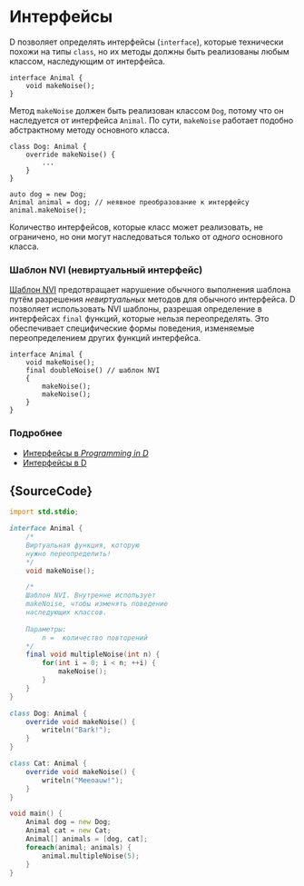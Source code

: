 # Интерфейсы

D позволяет определять интерфейсы (`interface`), которые технически похожи на
типы `class`, но их методы должны быть реализованы любым классом,
наследующим от интерфейса.

    interface Animal {
        void makeNoise();
    }

Метод `makeNoise` должен быть реализован классом `Dog`, потому что он наследуется от
интерфейса `Animal`. По сути, `makeNoise` работает подобно абстрактному методу основного класса.

    class Dog: Animal {
        override makeNoise() {
            ...
        }
    }

    auto dog = new Dog;
    Animal animal = dog; // неявное преобразование к интерфейсу
    animal.makeNoise();

Количество интерфейсов, которые класс может реализовать, не ограничено, но они
могут наследоваться только от *одного* основного класса.

### Шаблон NVI (невиртуальный интерфейс)

[Шаблон NVI](https://en.wikipedia.org/wiki/Non-virtual_interface_pattern)
предотвращает нарушение обычного выполнения шаблона путём разрешения
_невиртуальных_ методов для обычного интерфейса.
D позволяет использовать NVI шаблоны, разрешая определение в интерфейсах `final` функций, которые нельзя переопределять. Это обеспечивает специфические формы поведения, изменяемые переопределением других функций интерфейса.

    interface Animal {
        void makeNoise();
        final doubleNoise() // шаблон NVI
        {
            makeNoise();
            makeNoise();
        }
    }

### Подробнее

- [Интерфейсы в _Programming in D_](http://ddili.org/ders/d.en/interface.html)
- [Интерфейсы в D](https://dlang.org/spec/interface.html)

## {SourceCode}

```d
import std.stdio;

interface Animal {
    /*
    Виртуальная функция, которую
    нужно переопределить!
    */
    void makeNoise();

    /*
    Шаблон NVI. Внутренне использует
    makeNoise, чтобы изменять поведение
    наследующих классов.
    
    Параметры: 
        n =  количество повторений
    */
    final void multipleNoise(int n) {
        for(int i = 0; i < n; ++i) {
            makeNoise();
        }
    }
}

class Dog: Animal {
    override void makeNoise() {
        writeln("Bark!");
    }
}

class Cat: Animal {
    override void makeNoise() {
        writeln("Meeoauw!");
    }
}

void main() {
    Animal dog = new Dog;
    Animal cat = new Cat;
    Animal[] animals = [dog, cat];
    foreach(animal; animals) {
        animal.multipleNoise(5);
    }
}
```
